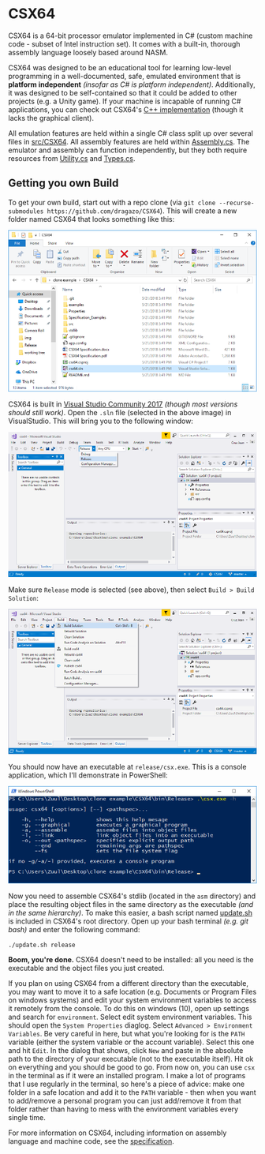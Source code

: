 # CSX64
CSX64 is a 64-bit processor emulator implemented in C# (custom machine code - subset of Intel instruction set). It comes with a built-in, thorough assembly language loosely based around NASM.

CSX64 was designed to be an educational tool for learning low-level programming in a well-documented, safe, emulated environment that is **platform independent** *(insofar as C# is platform independent)*. Additionally, it was designed to be self-contained so that it could be added to other projects (e.g. a Unity game). If your machine is incapable of running C# applications, you can check out CSX64's [C++ implementation](https://github.com/dragazo/CSX64-cpp) (though it lacks the graphical client).

All emulation features are held within a single C# class split up over several files in [src/CSX64](src/CSX64). All assembly features are held within [Assembly.cs](src/CSX64/Assembly.cs). The emulator and assembly can function independently, but they both require resources from [Utility.cs](src/CSX64/Utility.cs) and [Types.cs](src/CSX64/Types.cs).

## Getting you own Build
To get your own build, start out with a repo clone (via `git clone --recurse-submodules https://github.com/dragazo/CSX64`). This will create a new folder named CSX64 that looks something like this:

![clone](img/cloning/after_clone.png)

CSX64 is built in [Visual Studio Community 2017](https://www.visualstudio.com/downloads/) *(though most versions should still work)*. Open the `.sln` file (selected in the above image) in VisualStudio. This will bring you to the following window:

![pick release](img/cloning/vs_pick_release.png)

Make sure `Release` mode is selected (see above), then select `Build > Build Solution`:

![build](img/cloning/vs_build.png)

You should now have an executable at `release/csx.exe`. This is a console application, which I'll demonstrate in PowerShell:

![run](img/cloning/run_exe.png)

Now you need to assemble CSX64's stdlib (located in the `asm` directory) and place the resulting object files in the same directory as the executable *(and in the same hierarchy)*. To make this easier, a bash script named [update.sh](update.sh) is included in CSX64's root directory. Open up your bash terminal *(e.g. git bash)* and enter the following command:

```
./update.sh release
```

**Boom, you're done.** CSX64 doesn't need to be installed: all you need is the executable and the object files you just created.

If you plan on using CSX64 from a different directory than the executable, you may want to move it to a safe location (e.g. Documents or Program Files on windows systems) and edit your system environment variables to access it remotely from the console. To do this on windows (10), open up settings and search for `environment`. Select edit system environment variables. This should open the `System Properties` diaglog. Select `Advanced > Environment Variables`. Be very careful in here, but what you're looking for is the `PATH` variable (either the system variable or the account variable). Select this one and hit `Edit`. In the dialog that shows, click `New` and paste in the absolute path to the directory of your executable (not to the executable itself). Hit ok on everything and you should be good to go. From now on, you can use `csx` in the terminal as if it were an installed program. I make a lot of programs that I use regularly in the terminal, so here's a piece of advice: make one folder in a safe location and add it to the `PATH` variable - then when you want to add/remove a personal program you can just add/remove it from that folder rather than having to mess with the environment variables every single time.

For more information on CSX64, including information on assembly language and machine code, see the [specification](https://github.com/dragazo/CSX64-stdlib/blob/master/CSX64%20Specification.pdf).
